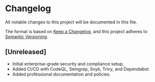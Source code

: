 # Changelog

All notable changes to this project will be documented in this file.

The format is based on [Keep a Changelog](https://keepachangelog.com/en/1.0.0/),
and this project adheres to [Semantic Versioning](https://semver.org/spec/v2.0.0.html).

## [Unreleased]
- Initial enterprise-grade security and compliance setup.
- Added CI/CD with CodeQL, Semgrep, Snyk, Trivy, and Dependabot.
- Added professional documentation and policies. 